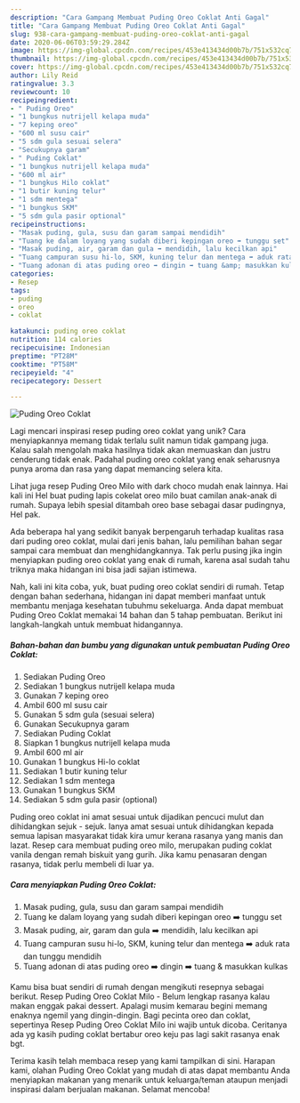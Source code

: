 ```yaml
---
description: "Cara Gampang Membuat Puding Oreo Coklat Anti Gagal"
title: "Cara Gampang Membuat Puding Oreo Coklat Anti Gagal"
slug: 938-cara-gampang-membuat-puding-oreo-coklat-anti-gagal
date: 2020-06-06T03:59:29.284Z
image: https://img-global.cpcdn.com/recipes/453e413434d00b7b/751x532cq70/puding-oreo-coklat-foto-resep-utama.jpg
thumbnail: https://img-global.cpcdn.com/recipes/453e413434d00b7b/751x532cq70/puding-oreo-coklat-foto-resep-utama.jpg
cover: https://img-global.cpcdn.com/recipes/453e413434d00b7b/751x532cq70/puding-oreo-coklat-foto-resep-utama.jpg
author: Lily Reid
ratingvalue: 3.3
reviewcount: 10
recipeingredient:
- " Puding Oreo"
- "1 bungkus nutrijell kelapa muda"
- "7 keping oreo"
- "600 ml susu cair"
- "5 sdm gula sesuai selera"
- "Secukupnya garam"
- " Puding Coklat"
- "1 bungkus nutrijell kelapa muda"
- "600 ml air"
- "1 bungkus Hilo coklat"
- "1 butir kuning telur"
- "1 sdm mentega"
- "1 bungkus SKM"
- "5 sdm gula pasir optional"
recipeinstructions:
- "Masak puding, gula, susu dan garam sampai mendidih"
- "Tuang ke dalam loyang yang sudah diberi kepingan oreo ➡️ tunggu set"
- "Masak puding, air, garam dan gula ➡️ mendidih, lalu kecilkan api"
- "Tuang campuran susu hi-lo, SKM, kuning telur dan mentega ➡️ aduk rata dan tunggu mendidih"
- "Tuang adonan di atas puding oreo ➡️ dingin ➡️ tuang &amp; masukkan kulkas"
categories:
- Resep
tags:
- puding
- oreo
- coklat

katakunci: puding oreo coklat 
nutrition: 114 calories
recipecuisine: Indonesian
preptime: "PT28M"
cooktime: "PT58M"
recipeyield: "4"
recipecategory: Dessert

---
```



![Puding Oreo Coklat](https://img-global.cpcdn.com/recipes/453e413434d00b7b/751x532cq70/puding-oreo-coklat-foto-resep-utama.jpg)

Lagi mencari inspirasi resep puding oreo coklat yang unik? Cara menyiapkannya memang tidak terlalu sulit namun tidak gampang juga. Kalau salah mengolah maka hasilnya tidak akan memuaskan dan justru cenderung tidak enak. Padahal puding oreo coklat yang enak seharusnya punya aroma dan rasa yang dapat memancing selera kita.

Lihat juga resep Puding Oreo Milo with dark choco mudah enak lainnya. Hai kali ini Hel buat puding lapis cokelat oreo milo buat camilan anak-anak di rumah. Supaya lebih spesial ditambah oreo base sebagai dasar pudingnya, Hel pak.

Ada beberapa hal yang sedikit banyak berpengaruh terhadap kualitas rasa dari puding oreo coklat, mulai dari jenis bahan, lalu pemilihan bahan segar sampai cara membuat dan menghidangkannya. Tak perlu pusing jika ingin menyiapkan puding oreo coklat yang enak di rumah, karena asal sudah tahu triknya maka hidangan ini bisa jadi sajian istimewa.


Nah, kali ini kita coba, yuk, buat puding oreo coklat sendiri di rumah. Tetap dengan bahan sederhana, hidangan ini dapat memberi manfaat untuk membantu menjaga kesehatan tubuhmu sekeluarga. Anda dapat membuat Puding Oreo Coklat memakai 14 bahan dan 5 tahap pembuatan. Berikut ini langkah-langkah untuk membuat hidangannya.

<!--inarticleads1-->

##### Bahan-bahan dan bumbu yang digunakan untuk pembuatan Puding Oreo Coklat:

1. Sediakan  Puding Oreo
1. Sediakan 1 bungkus nutrijell kelapa muda
1. Gunakan 7 keping oreo
1. Ambil 600 ml susu cair
1. Gunakan 5 sdm gula (sesuai selera)
1. Gunakan Secukupnya garam
1. Sediakan  Puding Coklat
1. Siapkan 1 bungkus nutrijell kelapa muda
1. Ambil 600 ml air
1. Gunakan 1 bungkus Hi-lo coklat
1. Sediakan 1 butir kuning telur
1. Sediakan 1 sdm mentega
1. Gunakan 1 bungkus SKM
1. Sediakan 5 sdm gula pasir (optional)


Puding oreo coklat ini amat sesuai untuk dijadikan pencuci mulut dan dihidangkan sejuk - sejuk. Ianya amat sesuai untuk dihidangkan kepada semua lapisan masyarakat tidak kira umur kerana rasanya yang manis dan lazat. Resep cara membuat puding oreo milo, merupakan puding coklat vanila dengan remah biskuit yang gurih. Jika kamu penasaran dengan rasanya, tidak perlu membeli di luar ya. 

<!--inarticleads2-->

##### Cara menyiapkan Puding Oreo Coklat:

1. Masak puding, gula, susu dan garam sampai mendidih
1. Tuang ke dalam loyang yang sudah diberi kepingan oreo ➡️ tunggu set
1. Masak puding, air, garam dan gula ➡️ mendidih, lalu kecilkan api
1. Tuang campuran susu hi-lo, SKM, kuning telur dan mentega ➡️ aduk rata dan tunggu mendidih
1. Tuang adonan di atas puding oreo ➡️ dingin ➡️ tuang &amp; masukkan kulkas


Kamu bisa buat sendiri di rumah dengan mengikuti resepnya sebagai berikut. Resep Puding Oreo Coklat Milo - Belum lengkap rasanya kalau makan enggak pakai dessert. Apalagi musim kemarau begini memang enaknya ngemil yang dingin-dingin. Bagi pecinta oreo dan coklat, sepertinya Resep Puding Oreo Coklat Milo ini wajib untuk dicoba. Ceritanya ada yg kasih puding coklat bertabur oreo keju pas lagi sakit rasanya enak bgt. 

Terima kasih telah membaca resep yang kami tampilkan di sini. Harapan kami, olahan Puding Oreo Coklat yang mudah di atas dapat membantu Anda menyiapkan makanan yang menarik untuk keluarga/teman ataupun menjadi inspirasi dalam berjualan makanan. Selamat mencoba!
